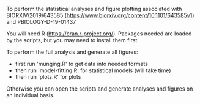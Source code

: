 To perform the statistical analyses and figure plotting associated with BIORXIV/2019/643585 (https://www.biorxiv.org/content/10.1101/643585v1) and PBIOLOGY-D-19-01437

You will need R (https://cran.r-project.org/). Packages needed are loaded by the scripts, but you may need to install them first.

To perform the full analysis and generate all figures:
- first run 'munging.R' to get data into needed formats
- then run 'model-fitting.R' for statistical models (will take time)
- then run 'plots.R' for plots

Otherwise you can open the scripts and generate analyses and figures on an individual basis.

